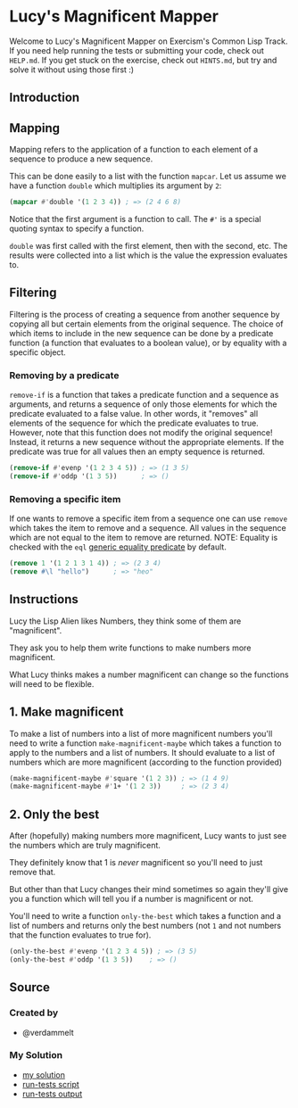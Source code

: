 # Lucy's Magnificent Mapper

Welcome to Lucy's Magnificent Mapper on Exercism's Common Lisp Track.
If you need help running the tests or submitting your code, check out `HELP.md`.
If you get stuck on the exercise, check out `HINTS.md`, but try and solve it without using those first :)

## Introduction

## Mapping

Mapping refers to the application of a function to each element of a sequence to produce a new sequence.

This can be done easily to a list with the function `mapcar`.
Let us assume we have a function `double` which multiplies its argument by `2`:

```lisp
(mapcar #'double '(1 2 3 4)) ; => (2 4 6 8)
```

Notice that the first argument is a function to call. The `#'` is a special quoting syntax to specify a function.

`double` was first called with the first element, then with the second, etc.
The results were collected into a list which is the value the expression evaluates to.

## Filtering

Filtering is the process of creating a sequence from another sequence by copying all but certain elements from the original sequence.
The choice of which items to include in the new sequence can be done by a predicate function (a function that evaluates to a boolean value), or by equality with a specific object.

### Removing by a predicate

`remove-if` is a function that takes a predicate function and a sequence as arguments, and returns a sequence of only those elements for which the predicate evaluated to a false value.
In other words, it "removes" all elements of the sequence for which the predicate evaluates to true. However, note that this function does not modify the original sequence! 
Instead, it returns a new sequence without the appropriate elements. If the predicate was true for all values then an empty sequence is returned.

```lisp
(remove-if #'evenp '(1 2 3 4 5)) ; => (1 3 5)
(remove-if #'oddp '(1 3 5))      ; => ()
```

### Removing a specific item

If one wants to remove a specific item from a sequence one can use `remove` which takes the item to remove and a sequence.
All values in the sequence which are not equal to the item to remove are returned.
NOTE: Equality is checked with the `eql` [generic equality predicate][concept-equality] by default.

```lisp
(remove 1 '(1 2 1 3 1 4)) ; => (2 3 4)
(remove #\l "hello")      ; => "heo"
```

[concept-equality]: /tracks/common-lisp/concepts/equality

## Instructions

Lucy the Lisp Alien likes Numbers, they think some of them are "magnificent".

They ask you to help them write functions to make numbers more magnificent.

What Lucy thinks makes a number magnificent can change so the functions will need to be flexible.

## 1. Make magnificent

To make a list of numbers into a list of more magnificent numbers you'll need to write a function `make-magnificent-maybe` which takes a function to apply to the numbers and a list of numbers.
It should evaluate to a list of numbers which are more magnificent (according to the function provided)

```lisp
(make-magnificent-maybe #'square '(1 2 3)) ; => (1 4 9)
(make-magnificent-maybe #'1+ '(1 2 3))     ; => (2 3 4)
```

## 2. Only the best

After (hopefully) making numbers more magnificent, Lucy wants to just see the numbers which are truly magnificent.

They definitely know that 1 is *never* magnificent so you'll need to just remove that.

But other than that Lucy changes their mind sometimes so again they'll give you a function which will tell you if a number is magnificent or not.

You'll need to write a function `only-the-best` which takes a function and a list of numbers and returns only the best numbers (not `1` and not numbers that the function evaluates to true for).

```lisp
(only-the-best #'evenp '(1 2 3 4 5)) ; => (3 5)
(only-the-best #'oddp '(1 3 5))    ; => ()
```

## Source

### Created by

- @verdammelt
### My Solution

- [my solution](./lucys-magnificent-mapper.lisp)
- [run-tests script](./run-tests.lisp)
- [run-tests output](./run-tests-lisp.txt)
